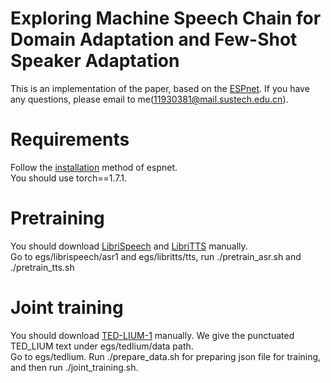 # Exploring Machine Speech Chain for Domain Adaptation and Few-Shot Speaker Adaptation
This is an implementation of the paper, based on the [ESPnet](https://github.com/espnet/espnet). 
If you have any questions, please email to me(11930381@mail.sustech.edu.cn).
# Requirements
Follow the [installation](https://espnet.github.io/espnet/installation.html) method of espnet.  
You should use torch==1.7.1.
# Pretraining
You should download [LibriSpeech](http://www.openslr.org/12/) and [LibriTTS](http://www.openslr.org/60/) manually.  
Go to egs/librispeech/asr1 and egs/libritts/tts, run ./pretrain_asr.sh and ./pretrain_tts.sh
# Joint training
You should download [TED-LIUM-1](http://www.openslr.org/7/) manually.
We give the punctuated TED_LIUM  text under egs/tedlium/data path.  
Go to egs/tedlium.
Run ./prepare_data.sh for preparing json file for training, and then run ./joint_training.sh.

